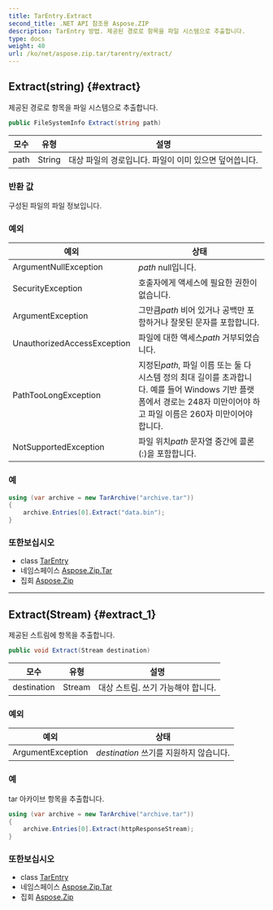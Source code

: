 ```yaml
---
title: TarEntry.Extract
second_title: .NET API 참조용 Aspose.ZIP
description: TarEntry 방법. 제공된 경로로 항목을 파일 시스템으로 추출합니다.
type: docs
weight: 40
url: /ko/net/aspose.zip.tar/tarentry/extract/
---
```

## Extract(string) {#extract}

제공된 경로로 항목을 파일 시스템으로 추출합니다.

```csharp
public FileSystemInfo Extract(string path)
```

| 모수 | 유형 | 설명 |
| --- | --- | --- |
| path | String | 대상 파일의 경로입니다. 파일이 이미 있으면 덮어씁니다. |

### 반환 값

구성된 파일의 파일 정보입니다.

### 예외

| 예외 | 상태 |
| --- | --- |
| ArgumentNullException | *path* null입니다. |
| SecurityException | 호출자에게 액세스에 필요한 권한이 없습니다. |
| ArgumentException | 그만큼*path* 비어 있거나 공백만 포함하거나 잘못된 문자를 포함합니다. |
| UnauthorizedAccessException | 파일에 대한 액세스*path* 거부되었습니다. |
| PathTooLongException | 지정된*path*, 파일 이름 또는 둘 다 시스템 정의 최대 길이를 초과합니다. 예를 들어 Windows 기반 플랫폼에서 경로는 248자 미만이어야 하고 파일 이름은 260자 미만이어야 합니다. |
| NotSupportedException | 파일 위치*path* 문자열 중간에 콜론(:)을 포함합니다. |

### 예

```csharp
using (var archive = new TarArchive("archive.tar"))
{
    archive.Entries[0].Extract("data.bin");
}
```

### 또한보십시오

* class [TarEntry](../)
* 네임스페이스 [Aspose.Zip.Tar](../../tarentry/)
* 집회 [Aspose.Zip](../../../)

---

## Extract(Stream) {#extract_1}

제공된 스트림에 항목을 추출합니다.

```csharp
public void Extract(Stream destination)
```

| 모수 | 유형 | 설명 |
| --- | --- | --- |
| destination | Stream | 대상 스트림. 쓰기 가능해야 합니다. |

### 예외

| 예외 | 상태 |
| --- | --- |
| ArgumentException | *destination* 쓰기를 지원하지 않습니다. |

### 예

tar 아카이브 항목을 추출합니다.

```csharp
using (var archive = new TarArchive("archive.tar"))
{
    archive.Entries[0].Extract(httpResponseStream);
}
```

### 또한보십시오

* class [TarEntry](../)
* 네임스페이스 [Aspose.Zip.Tar](../../tarentry/)
* 집회 [Aspose.Zip](../../../)


